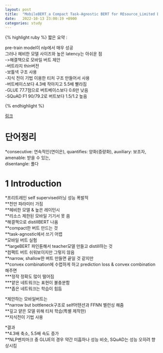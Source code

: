 ```yaml
---
layout: post
title:  "MobileBERT_a Compact Task-Agnostic BERT for REsource_Limited Devices"
date:   2022-10-13 23:00:19 +0900
categories: study
---
```






{% highlight ruby %}
짧은 요약 :  

pre-train model이 nlp에서 매우 성공  
그러나 헤비한 모델 사이즈와 높은 latency는 아쉬운 점  
->해결책으로 모바일 버트 제안  
-버트라지 thin버전  
-보틀넥 구조 사용  
-지식 전이 기법 이용한 티처 구조 만들어서 사용  
-버트베이스보다 4.3배 작아지고 5.5배 빨라짐  
-GLUE 77.7점으로 버트베이스보다 0.6만 낮음  
-SQuAD F1 90/79.2로 버트보다 1.5/1.2 높음  

{% endhighlight %}


[링크](https://drive.google.com/drive/folders/1zC8qtkySWQq_PVwUR7q-0bxgIVkXAMyn?usp=sharing)


# 단어정리  
*consecutive: 연속적인(연이은), quantifies: 양화(증량화), auxiliary: 보조자, amenable: 받을 수 있는,  
disentangle: 풀다  


# 1 Introduction  
*프리트레인 self supervised러닝 성능 폭발적  
**천만 파라미터 가짐  
**헤비한 모델 & 높은 레이턴시  
**리소스 제한된 모바일 기기서 못 씀  
*해결책으로 distillBERT 나옴  
**compact한 버트 만드는 것  
**task-agnostic에서 쓰기 어렵  
*모바일 버트 실험  
**largeBERT 파인튠해서 teacher모델 만들고 distill하는 것  
*컴팩트 버트 쉬워보이지만 그렇지 않음  
**narrow, shallow한 버트 만들면 끝일 것 같지만  
**convex combination에 수렵하게 하고 prediction loss & convex combination 해주면  
***정작 정확도 많이 떨어짐  
***얕은 네트워크는 표현이 불충분함  
***좁은 네트워크는 학습이 힘듬  


*제안하는 모바일버트는  
**narrow but bottleneck구조로 self어텐션과 FFNN 벨런싱 해줌  
**깊고 얕은 모델 위해 티처 학습(특별 제작한)  
**지식전이 기법 사용  


*결과  
**4.3배 축소, 5.5배 속도 증가  
**NLP벤치마크 중 GLUE의 경우 약간 미흡하나 성능 비슷, SQuAD는 성능 오히려 향상시킴  